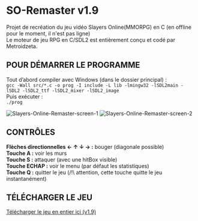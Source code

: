 # SO-Remaster v1.9
Projet de recréation du jeu vidéo Slayers Online(MMORPG) en C (en offline pour le moment, il n'est pas ligne)  
Le moteur de jeu RPG en C/SDL2 est entièrement conçu et codé par Metroidzeta.  

## POUR DÉMARRER LE PROGRAMME

Tout d’abord compiler avec Windows (dans le dossier principal) :  
```gcc -Wall src/*.c -o prog -I include -L lib -lmingw32 -lSDL2main -lSDL2 -lSDL2_ttf -lSDL2_mixer -lSDL2_image```  
Puis exécuter :  
```./prog```  

![Slayers-Online-Remaster-screen-1](https://raw.githubusercontent.com/Metroidzeta/SO-Remaster/refs/heads/main/captures/Slayers-Online-remaster-v14-screen-1.png)
![Slayers-Online-Remaster-screen-2](https://raw.githubusercontent.com/Metroidzeta/SO-Remaster/refs/heads/main/captures/Slayers-Online-remaster-v14-screen-2.png)

## CONTRÔLES

**Flèches directionnelles ← ↑ ↓ → :** bouger (diagonale possible)  
**Touche A :** voir les murs  
**Touche S :** attaquer (avec une hitBox visible)  
**Touche ECHAP :** voir le menu (par défaut les statistiques)  
**Touche Q :** quitter le jeu (/!\ attention, cette touche quitte le jeu instantanément)  

## TÉLÉCHARGER LE JEU

[Télécharger le jeu en entier ici (v1.9)](https://mega.nz/file/ksU3UYqA#EPViM6-E5P84TvPkfbFO-jK5mYxzm0ZUXRbXgYxhkpg)
